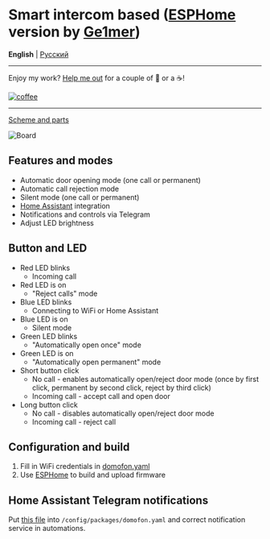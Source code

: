 # Smart intercom based ([ESPHome](https://esphome.io/) version by [Ge1mer](https://github.com/Ge1mer))
**English** | [Русский](https://github.com/Anonym-tsk/smart-domofon/blob/master/ge1mer/README.md)

---

Enjoy my work? [Help me out](http://yasobe.ru/na/esphome) for a couple of :beers: or a :coffee:!

[![coffee](https://www.buymeacoffee.com/assets/img/custom_images/black_img.png)](http://yasobe.ru/na/esphome)

---

[Scheme and parts](https://easyeda.com/ilmir73/domofon)

![Board](https://raw.githubusercontent.com/Anonym-tsk/smart-domofon/master/ge1mer/board.jpeg)

## Features and modes
* Automatic door opening mode (one call or permanent)
* Automatic call rejection mode
* Silent mode (one call or permanent)
* [Home Assistant](https://www.home-assistant.io/) integration
* Notifications and controls via Telegram
* Adjust LED brightness

## Button and LED
* Red LED blinks
    * Incoming call
* Red LED is on
    * "Reject calls" mode
* Blue LED blinks
    * Connecting to WiFi or Home Assistant
* Blue LED is on
    * Silent mode
* Green LED blinks
    * "Automatically open once" mode
* Green LED is on
    * "Automatically open permanent" mode
* Short button click
    * No call - enables automatically open/reject door mode (once by first click, permanent by second click, reject by third click)
    * Incoming call - accept call and open door
* Long button click
    * No call - disables automatically open/reject door mode
    * Incoming call - reject call

## Configuration and build
1. Fill in WiFi credentials in [domofon.yaml](https://github.com/Anonym-tsk/smart-domofon/blob/master/ge1mer/domofon.yaml#L22)
2. Use [ESPHome](https://esphome.io) to build and upload firmware

## Home Assistant Telegram notifications

Put [this file](https://github.com/Anonym-tsk/smart-domofon/blob/master/ge1mer/homeassistant/domofon.yaml) into `/config/packages/domofon.yaml` and correct notification service in automations.
